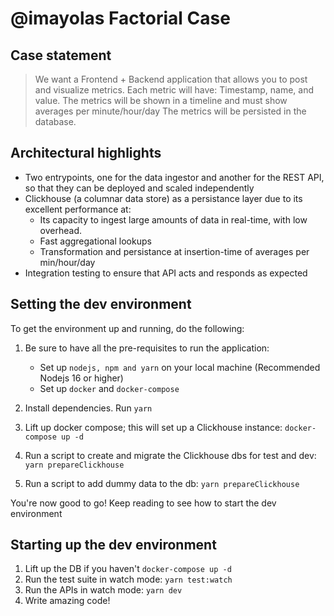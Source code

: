 # @imayolas Factorial Case

## Case statement

> We want a Frontend + Backend application that allows you to post and visualize metrics. Each metric will have: Timestamp, name, and value. The metrics will be shown in a timeline and must show averages per minute/hour/day The metrics will be persisted in the database.

## Architectural highlights

- Two entrypoints, one for the data ingestor and another for the REST API, so that they can be deployed and scaled independently
- Clickhouse (a columnar data store) as a persistance layer due to its excellent performance at:
  - Its capacity to ingest large amounts of data in real-time, with low overhead.
  - Fast aggregational lookups
  - Transformation and persistance at insertion-time of averages per min/hour/day
- Integration testing to ensure that API acts and responds as expected

## Setting the dev environment

To get the environment up and running, do the following:

1. Be sure to have all the pre-requisites to run the application:

   - Set up `nodejs, npm and yarn` on your local machine (Recommended Nodejs 16 or higher)
   - Set up `docker` and `docker-compose`

2. Install dependencies. Run `yarn`
3. Lift up docker compose; this will set up a Clickhouse instance: `docker-compose up -d`
4. Run a script to create and migrate the Clickhouse dbs for test and dev: `yarn prepareClickhouse`
5. Run a script to add dummy data to the db: `yarn prepareClickhouse`

You're now good to go! Keep reading to see how to start the dev environment

## Starting up the dev environment

1. Lift up the DB if you haven't `docker-compose up -d`
2. Run the test suite in watch mode: `yarn test:watch`
3. Run the APIs in watch mode: `yarn dev`
4. Write amazing code!

